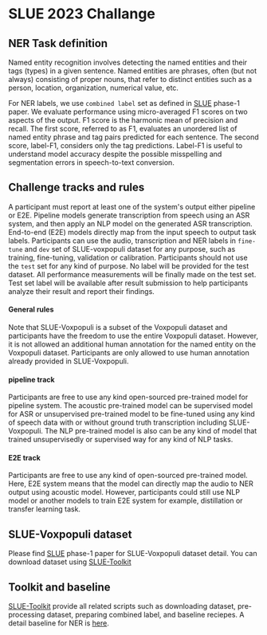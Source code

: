 # SLUE 2023 Challange

## NER Task definition
Named entity recognition involves detecting the named entities and their tags (types) in a given sentence. Named entities are phrases, often (but not always) consisting of proper nouns, that refer to distinct entities such as a person, location, organization, numerical value, etc.

For NER labels, we use `combined label` set as defined in [SLUE](https://arxiv.org/abs/2111.10367) phase-1 paper. We evaluate performance using micro-averaged F1 scores on two aspects of the output. F1 score is the harmonic mean of precision and recall. The first score, referred to as F1, evaluates an unordered list of named entity phrase and tag pairs predicted for each sentence. The second score, label-F1, considers only the tag predictions. Label-F1 is useful to understand model accuracy despite the possible misspelling and segmentation errors in speech-to-text conversion.

## Challenge tracks and rules
A participant must report at least one of the system's output either pipeline or E2E. Pipeline models generate transcription from speech using an ASR system, and then apply an NLP model on the generated ASR transcription. End-to-end (E2E) models directly map from the input speech to output task labels. Participants can use the audio, transcription and NER labels in `fine-tune` and `dev` set of SLUE-voxpopuli dataset for any purpose, such as training, fine-tuning, validation or calibration. Participants should not use the `test` set for any kind of purpose. No label will be provided for the test dataset. All performance measurements will be finally made on the test set. Test set label will be available after result submission to help participants analyze their result and report their findings.

#### General rules
Note that SLUE-Voxpopuli is a subset of the Voxpopuli dataset and participants have the freedom to use the entire Voxpopuli dataset. However, it is not allowed an additional human annotation for the named entity on the Voxpopuli dataset. Participants are only allowed to use human annotation already provided in SLUE-Voxpopuli.

#### pipeline track
Participants are free to use any kind open-sourced pre-trained model for pipeline system. The acoustic pre-trained model can be supervised model for ASR or unsupervised pre-trained model to be fine-tuned using any kind of speech data with or without ground truth transcription including SLUE-Voxpopuli. The NLP pre-trained model is also can be any kind of model that trained unsupervisedly or supervised way for any kind of NLP tasks.

#### E2E track
Participants are free to use any kind of open-sourced pre-trained model. Here, E2E system means that the model can directly map the audio to NER output using acoustic model. However, participants could still use NLP model or another models to train E2E system for example, distillation or transfer learning task.

## SLUE-Voxpopuli dataset

Please find [SLUE](https://arxiv.org/abs/2111.10367) phase-1 paper for SLUE-Voxpopuli dataset detail. You can download dataset using [SLUE-Toolkit](https://github.com/asappresearch/slue-toolkit)

## Toolkit and baseline

[SLUE-Toolkit](https://github.com/asappresearch/slue-toolkit) provide all related scripts such as downloading dataset, pre-processing dataset, preparing combined label, and baseline reciepes. A detail baseline for NER is [here](https://github.com/asappresearch/slue-toolkit/tree/main/baselines/ner).
